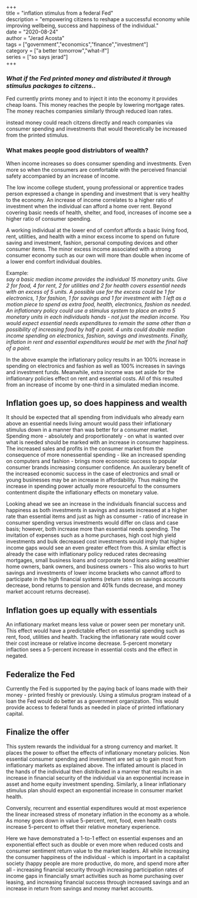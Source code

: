 +++  
title = "inflation stimulus from a federal Fed"  
description = "empowering citizens to reshape a successful economy while improving wellbeing, success and happiness of the individual."  
date = "2020-08-24"  
author = "Jerad Acosta"  
tags = ["government","economics","finance","investment"]  
category = ["a better tomorrow","what-if"]  
series = ["so says jerad"]  
+++  

### *What if the Fed printed money and distributed it through stimulus packages to citzens..*  

Fed currently prints money and to inject it into the economy it provides cheap loans. This money reaches the people by lowering mortgage rates. The money reaches companies similarly through reduced loan rates.  

instead money could reach citzens directly and reach companies via consumer spending and investments that would theoretically be increased from the printed stimulus.  


### What makes people good distriubtors of wealth?  

When income increases so does consumer spending and investments. Even more so when the consumers are comfortable with the perceived financial safety accompanied by an increase of income.  

The low income college student, young professional or apprentice trades person expressed a change in spending and investment that is very healthy to the economy. An increase of income correlates to a higher ratio of investment when the individual can afford a home over rent. Beyond covering basic needs of health, shelter, and food, increases of income see a higher ratio of consumer spending.  

A working individual at the lower end of comfort affords a basic living food, rent, utilities, and health with a minor excess income to spend on future saving and investment, fashion, personal computing devices and other consumer items. The minor excess income associated with a strong consumer economy such as our own will more than double when income of a lower end comfort individual doubles.  

Example:  
*say a basic median income provides the individual 15 monetary units. Give 2 for food, 4 for rent, 2 for utilities and 2 for health covers essential needs with an excess of 5 units. A possible use for the excess could be 1 for electronics, 1 for fashion, 1 for savings and 1 for investment with 1 left as a motion piece to spend as extra food, health, electronics, fashion as needed.*  
*An inflationary policy could use a stimulus system to place an extra 5 monetary units in each individuals hands - not just the median income. You would expect essential needs expenditures to remain the same other than a possibility of increasing food by half a point. 4 units could double median income spending on electronics, fashion, savings and investments. Finally, inflation in rent and essential expenditures would be met with the final half of a point.*  

In the above example the inflationary policy results in an 100% increase in spending on electronics and fashion as well as 100% increases in savings and investment funds. Meanwhile, extra income was set aside for the inflationary policies effect on rent and essential costs. All of this resulted from an increase of income by one-third in a simulated median income.  


## Inflation goes up, so does happiness and wealth  

It should be expected that all spending from individuals who already earn above an essential needs living amount would pass their inflationary stimulus down in a manner than was better for a consumer market. Spending more - absolutely and proportionately - on what is wanted over what is needed should be marked with an increase in consumer happiness. The increased sales and profits in the consumer market from the consequence of more nonessential spending - like an increased spending on computers and fashion - brings more economic success to popular consumer brands increasing consumer confidence. An auxilerary benefit of the increased economic success in the case of electronics and small or young businesses may be an increase in affordability. Thus making the increase in spending power actually more resourceful to the consumers contentment dispite the inflationary effects on monetary value.  

Looking ahead we see an increase in the individuals financial success and happiness as both investments in savings and assets increased at a higher rate than essential items and just as high as consumer - ratio of increase in consumer spending versus investments would differ on class and case basis; however, both increase more than essential needs spending. The invitation of expenses such as a home purchases, high cost high yield investments and bulk decreased cost investments would imply that higher income gaps would see an even greater effect from this. A similar effect is already the case with inflationary policy reduced rates decreasing mortgages, small business loans and corporate bond loans aiding wealthier home owners, bank owners, and business owners - This also works to hurt savings and investments of lower income brackets who cannot afford to participate in the high financial systems (return rates on savings accounts decrease, bond returns to pension and 401k funds decrease, and money market account returns decrease).  


## Inflation goes up equally with essentials  

An inflationary market means less value or power seen per monetary unit. This effect would have a predictable effect on essential spending such as rent, food, utilities and health. Tracking the inflationary rate would cover their cost increase or relative income decrease. 5-percent monetary inflaction sees a 5-percent increase in essential costs and the effect in negated.  


## Federalize the Fed  

Currently the Fed is supported by the paying back of loans made with their money - printed freshly or previously. Using a stimulus program instead of a loan the Fed would do better as a government organization. This would provide access to federal funds as needed in place of printed inflationary capital.  


## Finalize the offer  

This system rewards the individual for a strong currency and market. It places the power to offset the effects of inflationary monetary policies. Non essential consumer spending and investment are set up to gain most from inflationary markets as explained above. The inflated amount is placed in the hands of the individual then distributed in a manner that results in an increase in financial security of the individual via an exponential increase in asset and home equity investment spending. Similarly, a linear inflationary stimulus plan should expect an exponential increase in consumer market health.  

Conversly, recurrent and essential expenditures would at most experience the linear increased stress of monetary inflation in the economy as a whole. As money goes down in value 5-percent, rent, food, even health costs increase 5-percent to offset their relative monetary experience.  

Here we have demonstrated a 1-to-1 effect on essential expenses and an exponential effect such as double or even more when reduced costs and consumer sentiment return value to the market leaders. All while increasing the consumer happiness of the individual - which is important in a capitalist society (happy people are more productive, do more, and spend more after all - increasing financial security through increasing participation rates of income gaps in financially smart activities such as home purchasing over leasing, and increasing financial success through increased savings and an increase in return from savings and money market accounts.  
